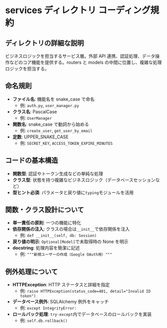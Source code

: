 # services ディレクトリ コーディング規約

## ディレクトリの詳細な説明

ビジネスロジックを担当するサービス層。外部 API 連携、認証処理、データ操作などのコア機能を提供する。routers と models の中間に位置し、複雑な処理ロジックを担当する。

## 命名規則

- **ファイル名**: 機能名を snake_case で命名
  - 例: `auth.py`, `user_manager.py`
- **クラス名**: PascalCase
  - 例: `UserManager`
- **関数名**: snake_case で動詞から始める
  - 例: `create_user`, `get_user_by_email`
- **定数**: UPPER_SNAKE_CASE
  - 例: `SECRET_KEY`, `ACCESS_TOKEN_EXPIRE_MINUTES`

## コードの基本構造

- **関数型**: 認証やトークン生成などの単純な処理
- **クラス型**: 状態を持つ複雑なビジネスロジック（データベースセッションなど）
- **型ヒント必須**: パラメータと戻り値に`typing`モジュールを活用

## 関数・クラス設計について

- **単一責任の原則**: 一つの機能に特化
- **依存関係の注入**: クラスの場合は`__init__`で依存関係を注入
  - 例: `def __init__(self, db: Session)`
- **戻り値の明示**: `Optional[Model]`で未取得時の None を明示
- **docstring**: 処理内容を簡潔に記述
  - 例: `"""新規ユーザーの作成（Google OAuth用）"""`

## 例外処理について

- **HTTPException**: HTTP ステータスと詳細を指定
  - 例: `raise HTTPException(status_code=401, detail="Invalid ID token")`
- **データベース例外**: SQLAlchemy 例外をキャッチ
  - 例: `except IntegrityError:`
- **ロールバック処理**: `try-except`内でデータベースのロールバックを実装
  - 例: `self.db.rollback()`
